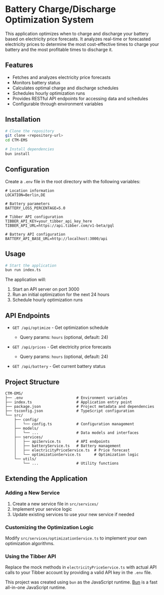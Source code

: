 # Battery Charge/Discharge Optimization System

This application optimizes when to charge and discharge your battery based on electricity price forecasts. It analyzes real-time or forecasted electricity prices to determine the most cost-effective times to charge your battery and the most profitable times to discharge it.

## Features

- Fetches and analyzes electricity price forecasts
- Monitors battery status
- Calculates optimal charge and discharge schedules
- Schedules hourly optimization runs
- Provides RESTful API endpoints for accessing data and schedules
- Configurable through environment variables

## Installation

```bash
# Clone the repository
git clone <repository-url>
cd CTM-EMS

# Install dependencies
bun install
```

## Configuration

Create a `.env` file in the root directory with the following variables:

```
# Location information
LOCATION=Berlin,DE

# Battery parameters
BATTERY_LOSS_PERCENTAGE=5.0

# Tibber API configuration
TIBBER_API_KEY=your_tibber_api_key_here
TIBBER_API_URL=https://api.tibber.com/v1-beta/gql

# Battery API configuration
BATTERY_API_BASE_URL=http://localhost:3000/api
```

## Usage

```bash
# Start the application
bun run index.ts
```

The application will:
1. Start an API server on port 3000
2. Run an initial optimization for the next 24 hours
3. Schedule hourly optimization runs

## API Endpoints

- `GET /api/optimize` - Get optimization schedule
  - Query params: `hours` (optional, default: 24)

- `GET /api/prices` - Get electricity price forecasts
  - Query params: `hours` (optional, default: 24)

- `GET /api/battery` - Get current battery status

## Project Structure

```
CTM-EMS/
├── .env                        # Environment variables
├── index.ts                    # Application entry point
├── package.json                # Project metadata and dependencies
├── tsconfig.json               # TypeScript configuration
└── src/
    ├── config/
    │   └── config.ts           # Configuration management
    ├── models/
    │   └── ...                 # Data models and interfaces
    ├── services/
    │   ├── apiService.ts       # API endpoints
    │   ├── batteryService.ts   # Battery management
    │   ├── electricityPriceService.ts  # Price forecast
    │   └── optimizationService.ts      # Optimization logic
    └── utils/
        └── ...                 # Utility functions
```

## Extending the Application

### Adding a New Service

1. Create a new service file in `src/services/`
2. Implement your service logic
3. Update existing services to use your new service if needed

### Customizing the Optimization Logic

Modify `src/services/optimizationService.ts` to implement your own optimization algorithms.

### Using the Tibber API

Replace the mock methods in `electricityPriceService.ts` with actual API calls to your Tibber account by providing a valid API key in the `.env` file.

This project was created using `bun` as the JavaScript runtime. [Bun](https://bun.sh) is a fast all-in-one JavaScript runtime.

